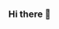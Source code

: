 ### Hi there 👋

<!--
**SunsetTeq/SunsetTeq** is a ✨ _special_ ✨ repository because its `README.md` (this file) appears on your GitHub profile.

Here are some ideas to get you started:

- 🔭 Now I'm solving algorithmic problems in C++
- 🌱 I'm currently learning mathematics and the Golang programming language
- 💬 Ask me about: do not ask me
-->
